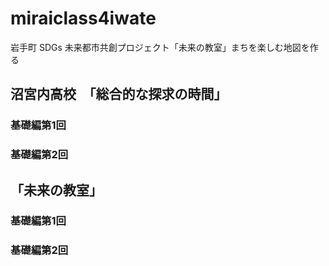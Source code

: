# miraiclass4iwate
岩手町 SDGs 未来都市共創プロジェクト「未来の教室」まちを楽しむ地図を作る

## 沼宮内高校　「総合的な探求の時間」
### 基礎編第1回

### 基礎編第2回


## 「未来の教室」
### 基礎編第1回

### 基礎編第2回


